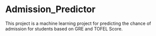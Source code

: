 # Admission_Predictor

This project is a machine learning project for predicting the chance of admission for students based on GRE and TOFEL Score.
